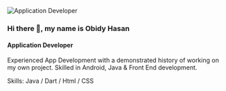![Application Developer](https://media-exp1.licdn.com/dms/image/D5616AQFPhUJ2fjS1rQ/profile-displaybackgroundimage-shrink_350_1400/0/1667625709842?e=1675296000&v=beta&t=Yd7emyQIHTbnVwW7vle3k4hRggnO0HTGcyhYh5WwCBc)

### Hi there 👋, my name is Obidy Hasan
#### Application Developer


Experienced App Development with a demonstrated history of working on my own project. Skilled in Android, Java & Front End development.

Skills: Java / Dart / Html / CSS





